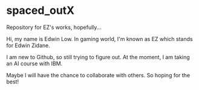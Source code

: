 # spaced_outX
Repository for EZ's works, hopefully...

Hi, my name is Edwin Low.
In gaming world, I'm known as EZ which stands for Edwin Zidane.

I am new to Github, so still trying to figure out.
At the moment, I am taking an AI course with IBM.

Maybe I will have the chance to collaborate with others. 
So hoping for the best!
